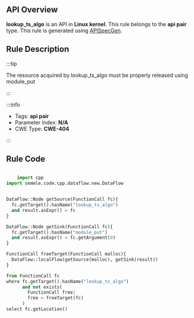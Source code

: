 ---
---


## API Overview
**lookup_ts_algo** is an API in **Linux kernel**. This rule belongs to the **api pair** type. This rule is generated using [APISpecGen](../../tools/APISpecGen).
## Rule Description

:::tip

The resource acquired by lookup_ts_algo must be properly released using module_put

:::

:::info

- Tags: **api pair**
- Parameter Index: **N/A**
- CWE Type: **CWE-404**

:::

## Rule Code
```python

    import cpp
import semmle.code.cpp.dataflow.new.DataFlow


DataFlow::Node getSource(FunctionCall fc){
  fc.getTarget().hasName("lookup_ts_algo")
  and result.asExpr() = fc
}

DataFlow::Node getSink(FunctionCall fc){
  fc.getTarget().hasName("module_put")
  and result.asExpr() = fc.getArgument(0)
}

FunctionCall freeTarget(FunctionCall malloc){
  DataFlow::localFlow(getSource(malloc), getSink(result))
}

from FunctionCall fc
where fc.getTarget().hasName("lookup_ts_algo")
      and not exists(
        FunctionCall free| 
        free = freeTarget(fc)
      )
select fc.getLocation()

    
```